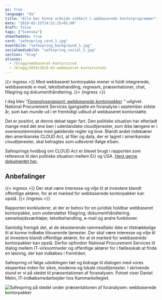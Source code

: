 ```yaml
---
ai: true
language: "da"
title: "Alle bør kunne arbejde sikkert i webbaserede kontorprogrammer"
date: "2019-02-22T14:51:25+01:00"
draft: false
tags: ["Svenska"]
showthedate: true
card: "safespring_card_1.jpg"
eventbild: "safespring_background_1.jpg"
socialmediabild: "safespring_social_1.jpg"
section: "blog"
aliases:
  - /blogg/webbaserat-kontorsstod
  - /blogg/2019/2019-02-webbaserat-kontorsstod/
---
```

{{< ingress >}}
Med webbaseret kontorpakke mener vi fuldt integrerede, webbaserede e-mail, tekstbehandling, regneark, præsentationer, chat, fillagring og dokumenthåndtering.
{{< /ingress >}}

I dag blev _"[Foranalyserapport: webbaserede kontorpakker](https://www.avropa.se/globalassets/forstudierapporter-vt--it/forstudierapport-webbaserat-kontorsstod2.pdf?_t_id=1B2M2Y8AsgTpgAmY7PhCfg%3d%3d&_t_q=%22forstudierapport-webbaserat-kontorsstod%22&_t_tags=language%3asv%2csiteid%3a95d515a5-23ca-47bf-87a9-07b10d8ac360&_t_ip=109.238.132.56&_t_hit.id=Avropa_Core_Models_Media_GenericMedia/_ba5d22e5-3a3a-4719-a772-ee0e89e9f617&_t_hit.pos=1) "_ udgivet. National Procurement Services igangsatte en foranalyse i september sidste år, som kan munde ud i et fremtidigt udbud af webbaseret kontorstøtte.

Det er positivt, at denne debat tager fart. Den politiske situation har efterladt mange med det ene ben i udenlandske cloudtjenester, som ikke længere er i overensstemmelse med gældende regler og love. Blandt andet indebærer den amerikanske CLOUD Act, at filer og data, der er lagret i amerikanske cloudtjenester, skal betragtes som udleveret ifølge eSam.

Safesprings hvidbog om CLOUD Act er blevet brugt i rapporten som reference til den politiske situation mellem EU og USA. [Hent gerne dokumentet her.](/whitepaper/cloudact/)

## Anbefalinger

{{< ingress >}}
Der skal være interesse og vilje til at investere blandt offentlige aktører, for at et marked for webbaserede kontorpakker kan opstå.
{{< /ingress >}}

Rapporten konkluderer, at der er behov for en juridisk holdbar webbaseret kontorpakke, som understøtter fillagring, dokumenthåndtering, samarbejdsværktøjer, tekstbehandling, e-mail og andre funktioner.

Samtidig fremgik det, at de eksisterende rammeaftaler ikke er tilstrækkelige til at kunne indkøbe tilsvarende tjenester. Der skal være interesse og vilje til at investere blandt offentlige aktører, for at et marked for webbaserede kontorpakker kan opstå. Derfor opfordrer National Procurement Services til dialog mellem IT-virksomheder og offentlige aktører for i fællesskab at finde en løsning, der kan indkøbes i fremtiden.

Safespring vil følge udviklingen tæt og bidrage til dialogen med vores ekspertise inden for sikre, moderne og lokale cloudtjenester. I skrivende stund er vi på stedet til præsentationen af foranalysen. Fotoet viser Daniel Melin, IT-indkøbsmedarbejder hos Kammarkollegiet.

![Safespring på stedet under præsentationen af foranalysen: webbaserede kontorpakker](../safespring-webbaserat-kontorsstod.jpg)